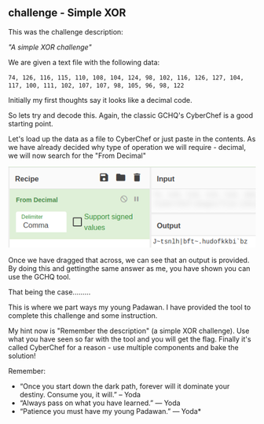 ## challenge - Simple XOR

This was the challenge description:

*"A simple XOR challenge"*

We are given a text file with the following data:
```
74, 126, 116, 115, 110, 108, 104, 124, 98, 102, 116, 126, 127, 104, 117, 100, 111, 102, 107, 107, 98, 105, 96, 98, 122
```

Initially my first thoughts say it looks like a decimal code.

So lets try and decode this. Again, the classic GCHQ's CyberChef is a good starting point.

Let's load up the data as a file to CyberChef or just paste in the contents. As we have already decided why type of operation we will require - decimal, we will now search for the "From Decimal"

![](./images/image017a.png)

Once we have dragged that across, we can see that an output is provided. By doing this and gettingthe same answer as me, you have shown you can use the GCHQ tool.

That being the case.........

This is where we part ways my young Padawan. I have provided the tool to complete this challenge and some instruction.

My hint now is "Remember the description" (a simple XOR challenge). Use what you have seen so far with the tool and you will get the flag. Finally it's called CyberChef for a reason - use multiple components and bake the solution!

Remember:
- “Once you start down the dark path, forever will it dominate your destiny. Consume you, it will.” – Yoda
- “Always pass on what you have learned.” — Yoda
- “Patience you must have my young Padawan.” — Yoda*
